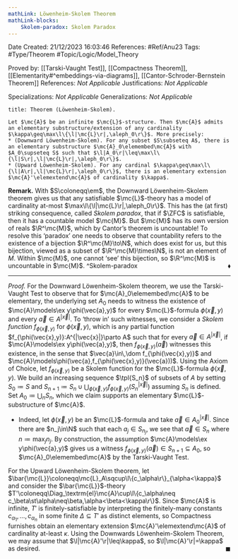 ```yaml
---
mathLink: Löwenheim-Skolem Theorem
mathLink-blocks:
    Skolem-paradox: Skolem Paradox
---
```


<div class="topSpace"></div>

Date Created: 21/12/2023 16:03:46
References: #Ref/Anu23
Tags: #Type/Theorem #Topic/Logic/Model_Theory

Proved by: [[Tarski-Vaught Test]], [[Compactness Theorem]], [[Elementarity#^embeddings-via-diagrams]], [[Cantor-Schroder-Bernstein Theorem]]
References: <i>Not Applicable</i>
Justifications: <i>Not Applicable</i>

Specializations: <i>Not Applicable</i>
Generalizations: <i>Not Applicable</i>

``` ad-Theorem
title: Theorem (Löwenheim-Skolem).

Let $\mc{A}$ be an infinite $\mc{L}$-structure. Then $\mc{A}$ admits an elementary substructure/extension of any cardinality $\kappa\geq\max\l\{\l|\mc{L}\r|,\aleph_0\r\}$. More precisely:
* (Downward Löwenheim-Skolem). For any subset $S\subseteq A$, there is an elementary substructure $\mc{A}_0\elemembed\mc{A}$ with $A_0\supseteq S$ such that $\l|A_0\r|\leq\max\l\{\l|S\r|,\l|\mc{L}\r|,\aleph_0\r\}$.
* (Upward Löwenheim-Skolem). For any cardinal $\kappa\geq\max\l\{\l|A\r|,\l|\mc{L}\r|,\aleph_0\r\}$, there is an elementary extension $\mc{A}'\elemextend\mc{A}$ of cardinality $\kappa$.

```

<b>Remark.</b> With $S\coloneqq\em$, the Downward Löwenheim-Skolem theorem gives us that any satisfiable $\mc{L}$-theory has a model of cardinality at-most $\max\l\{\l|\mc{L}\r|,\aleph_0\r\}$. This has the (at first) striking consequence, called <i>Skolem paradox</i>, that if $\ZFC$ is satisfiable, then it has a countable model $\mc{M}$. But $\mc{M}$ has its own version of reals $\R^\mc{M}$, which by Cantor’s theorem is uncountable! To resolve this ‘paradox’ one needs to observe that countability refers to the existence of a bijection $\R^\mc{M}\to\N$, which does exist for us, but this bijection, viewed as a subset of $\R^\mc{M}\times\N$, is not an element of $M$. Within $\mc{M}$, one cannot ‘see’ this bijection, so $\R^\mc{M}$ is uncountable in $\mc{M}$.<span style="float:right;">$\blacklozenge$</span> ^Skolem-paradox

---

<i>Proof.</i> For the Downward Löwenheim-Skolem theorem, we use the Tarski-Vaught Test to observe that for $\mc{A}_0\elemembed\mc{A}$ to be elementary, the underlying set $A_0$ needs to witness the existence of $\mc{A}\models\ex y\phi(\vec{a},y)$ for every $\mc{L}$-formula $\phi(\vec{x},y)$ and every $\vec{a}\in A^{|\vec{x}|}$. To ‘throw in’ such witnesses, we consider a <i>Skolem function</i> $f_{\phi(\vec{x},y)}$ for $\phi(\vec{x},y)$, which is any partial function $f_{\phi(\vec{x},y)}:A^{|\vec{x}|}\parto A$ such that for every $\vec{a}\in A^{|\vec{x}|}$, if $\mc{A}\models\ex y\phi(\vec{a},y)$, then $f_{\phi(\vec{x},y)}(\vec{a})$ witnesses this existence, in the sense that $\vec{a}\in\,\dom f_{\phi(\vec{x},y)}$ and $\mc{A}\models\phi(\vec{a},f_{\phi(\vec{x},y)}(\vec{a}))$. Using the Axiom of Choice, let $f_{\phi(\vec{x},y)}$ be a Skolem function for the $\mc{L}$-formula $\phi(\vec{x},y)$. We build an increasing sequence $\tpl{S_n}$ of subsets of $A$ by setting $S_0\coloneqq S$ and $S_{n+1}\coloneqq S_n\cup\bigcup_{\phi(\vec{x},y)}f_{\phi(\vec{x},y)}\big(S_n^{|\vec{x}|}\big)$ assuming $S_n$ is defined. Set $A_0\coloneqq\bigcup_nS_n$, which we claim supports an elementary $\mc{L}$-substructure of $\mc{A}$.
* Indeed, let $\phi(\vec{x},y)$ be an $\mc{L}$-formula and take $\vec{a}\in A_0^{|\vec{x}|}$. Since there are $n_j\in\N$ such that each $a_j\in S_{n_j}$, we see that $\vec{a}\in S_n$ where $n\coloneqq\max_jn_j$. By construction, the assumption $\mc{A}\models\ex y\phi(\vec{a},y)$ gives us a witness $f_{\phi(\vec{x},y)}(\vec{a})\in S_{n+1}\subseteq A_0$, so $\mc{A}_0\elemembed\mc{A}$ by the Tarski-Vaught Test.

For the Upward Löwenheim-Skolem theorem, let $\bar{\mc{L}}\coloneqq\mc{L}_A\sqcup\l\{c_\alpha\r\}_{\alpha<\kappa}$ and consider the $\bar{\mc{L}}$-theory $T'\coloneqq\Diag_\textrm{el}\mc{A}\cup\l\{c_\alpha\neq c_\beta\st\alpha\neq\beta,\alpha<\beta<\kappa\r\}$. Since $\mc{A}$ is infinite, $T'$ is finitely-satisfiable by interpreting the finitely-many constants $c_{\alpha_1},\dots,c_{\alpha_n}$ in some finite $\Delta\subseteq T'$ as distinct elements, so Compactness furnishes obtain an elementary extension $\mc{A}'\elemextend\mc{A}$ of cardinality at-least $\kappa$. Using the Downwards Löwenheim-Skolem Theorem, we may assume that $\l|\mc{A}'\r|\leq\kappa$, so $\l|\mc{A}'\r|=\kappa$ as desired.<span style="float:right;">$\blacksquare$</span>
